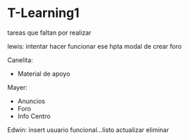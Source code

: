 # T-Learning1
tareas que faltan por realizar



lewis:
intentar hacer funcionar ese hpta modal de crear foro

Canelita:
- Material de apoyo

Mayer:
- Anuncios
- Foro
- Info Centro

Edwin:
insert usuario funcional...listo
actualizar
eliminar